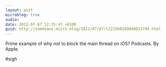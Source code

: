 ```yaml
---
layout: post
microblog: true
audio: 
date: 2012-07-07 12:35:47 +0100
guid: http://samdeane.micro.blog/2012/07/07/t221568189040033794.html
---
```

Prime example of why not to block the main thread on iOS? Podcasts. By Apple.

#sigh
